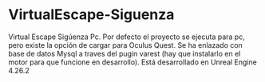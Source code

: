 # VirtualEscape-Siguenza
Virtual Escape Sigúenza Pc. Por defecto el proyecto se ejecuta para pc, pero existe la opción de cargar para Oculus Quest. Se ha enlazado con base de datos Mysql a traves del pugin varest (hay que instalarlo en el motor para que funcione en desarrollo). Está desarrollado en Unreal Engine 4.26.2
